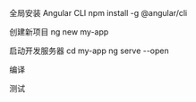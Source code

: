 

全局安装 Angular CLI 
npm install -g @angular/cli

创建新项目
ng new my-app

启动开发服务器
cd my-app
ng serve --open


编译

测试